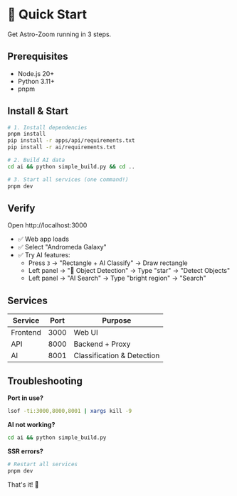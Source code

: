 # 🚀 Quick Start

Get Astro-Zoom running in 3 steps.

## Prerequisites

- Node.js 20+
- Python 3.11+
- pnpm

## Install & Start

```bash
# 1. Install dependencies
pnpm install
pip install -r apps/api/requirements.txt
pip install -r ai/requirements.txt

# 2. Build AI data
cd ai && python simple_build.py && cd ..

# 3. Start all services (one command!)
pnpm dev
```

## Verify

Open http://localhost:3000

- ✅ Web app loads
- ✅ Select "Andromeda Galaxy"
- ✅ Try AI features:
  - Press `3` → "Rectangle + AI Classify" → Draw rectangle
  - Left panel → "🎯 Object Detection" → Type "star" → "Detect Objects"
  - Left panel → "AI Search" → Type "bright region" → "Search"

## Services

| Service  | Port | Purpose                    |
| -------- | ---- | -------------------------- |
| Frontend | 3000 | Web UI                     |
| API      | 8000 | Backend + Proxy            |
| AI       | 8001 | Classification & Detection |

## Troubleshooting

**Port in use?**

```bash
lsof -ti:3000,8000,8001 | xargs kill -9
```

**AI not working?**

```bash
cd ai && python simple_build.py
```

**SSR errors?**

```bash
# Restart all services
pnpm dev
```

That's it! 🌌
